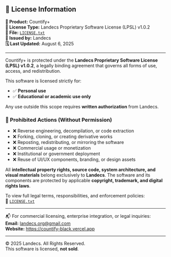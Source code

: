 ## 📄 License Information

**🧠 Product:** Countify+  
**🔐 License Type:** Landecs Proprietary Software License (LPSL) v1.0.2  
**📁 File:** [`LICENSE.txt`](https://countify-black.vercel.app/LICENSE.txt)  
**🏢 Issued by:** Landecs  
**🗓️ Last Updated:** August 6, 2025  

---

Countify+ is protected under the **Landecs Proprietary Software License (LPSL) v1.0.2**, a legally binding agreement that governs all forms of use, access, and redistribution.

This software is licensed strictly for:

- ✅ **Personal use**
- ✅ **Educational or academic use only**

Any use outside this scope requires **written authorization** from Landecs.

### 🚫 Prohibited Actions (Without Permission)

- ❌ Reverse engineering, decompilation, or code extraction  
- ❌ Forking, cloning, or creating derivative works  
- ❌ Reposting, redistributing, or mirroring the software  
- ❌ Commercial usage or monetization  
- ❌ Institutional or government deployment  
- ❌ Reuse of UI/UX components, branding, or design assets  

All **intellectual property rights, source code, system architecture, and visual materials** belong exclusively to **Landecs**. The software and its components are protected by applicable **copyright, trademark, and digital rights laws**.

To view full legal terms, responsibilities, and enforcement policies:  
🔗 [`LICENSE.txt`](https://countify-black.vercel.app/LICENSE.txt)

---

📬 For commercial licensing, enterprise integration, or legal inquiries:  
**Email:** landecs.org@gmail.com  
**Website:** https://countify-black.vercel.app

---

© 2025 Landecs. All Rights Reserved.  
This software is licensed, **not sold**.
